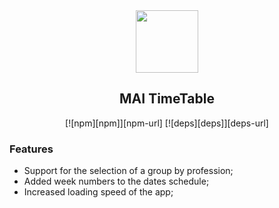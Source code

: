 
<div align="center">
  <a href="https://github.com/VKCOM">
    <img width="100" height="100" src="https://sun9-63.userapi.com/c855332/v855332619/13ce50/EbRagDHif5U.jpg">
  </a>
  <center><h2>MAI TimeTable</h2></center>
    [![npm][npm]][npm-url]
  [![deps][deps]][deps-url]
  <br>
</div>



### Features
- Support for the selection of a group by profession;
- Added week numbers to the dates schedule;
- Increased loading speed of the app;
